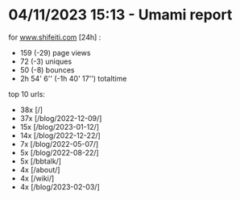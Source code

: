 # 04/11/2023 15:13 - Umami report
for www.shifeiti.com [24h] :

 - 159 (-29) page views
 - 72 (-3) uniques
 - 50 (-8) bounces
 - 2h 54' 6'' (-1h 40' 17'') totaltime


top 10 urls:
 - 38x [/]
 - 37x [/blog/2022-12-09/]
 - 15x [/blog/2023-01-12/]
 - 14x [/blog/2022-12-22/]
 - 7x [/blog/2022-05-07/]
 - 5x [/blog/2022-08-22/]
 - 5x [/bbtalk/]
 - 4x [/about/]
 - 4x [/wiki/]
 - 4x [/blog/2023-02-03/]


